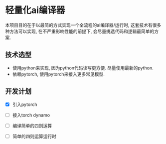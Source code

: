 轻量化ai编译器
============

本项目目的在于以最简的方式实现一个全流程的ai编译器/运行时, 
这套技术有很多种方法可以实现, 在不严重影响性能的前提下, 
会尽量挑选代码和逻辑最简单的方案.


技术选型
-------

- 使用python来实现, 因为python代码读写更方便. 尽量使用最新的python.
- 依赖pytorch, 使用pytorch来接入更多常见模型.


开发计划
-------

- [x] 引入pytorch
- [ ] 接入torch dynamo
- [ ] 编译简单的四则运算
- [ ] 简单的四则运算运行时

